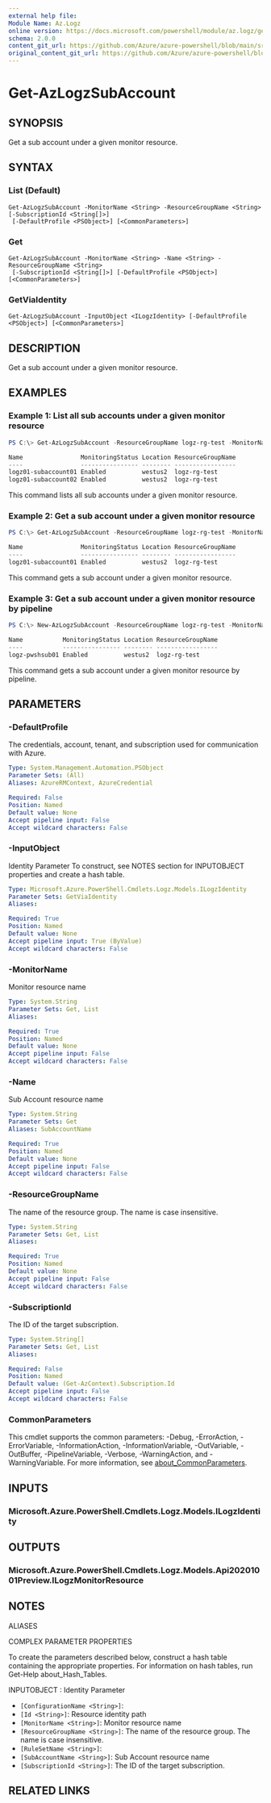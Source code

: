 ```yaml
---
external help file: 
Module Name: Az.Logz
online version: https://docs.microsoft.com/powershell/module/az.logz/get-azlogzsubaccount
schema: 2.0.0
content_git_url: https://github.com/Azure/azure-powershell/blob/main/src/Logz/help/Get-AzLogzSubAccount.md
original_content_git_url: https://github.com/Azure/azure-powershell/blob/main/src/Logz/help/Get-AzLogzSubAccount.md
---
```


# Get-AzLogzSubAccount

## SYNOPSIS
Get a sub account under a given monitor resource.

## SYNTAX

### List (Default)
```
Get-AzLogzSubAccount -MonitorName <String> -ResourceGroupName <String> [-SubscriptionId <String[]>]
 [-DefaultProfile <PSObject>] [<CommonParameters>]
```

### Get
```
Get-AzLogzSubAccount -MonitorName <String> -Name <String> -ResourceGroupName <String>
 [-SubscriptionId <String[]>] [-DefaultProfile <PSObject>] [<CommonParameters>]
```

### GetViaIdentity
```
Get-AzLogzSubAccount -InputObject <ILogzIdentity> [-DefaultProfile <PSObject>] [<CommonParameters>]
```

## DESCRIPTION
Get a sub account under a given monitor resource.

## EXAMPLES

### Example 1: List all sub accounts under a given monitor resource
```powershell
PS C:\> Get-AzLogzSubAccount -ResourceGroupName logz-rg-test -MonitorName logz-portal01

Name                MonitoringStatus Location ResourceGroupName
----                ---------------- -------- -----------------
logz01-subaccount01 Enabled          westus2  logz-rg-test
logz01-subaccount02 Enabled          westus2  logz-rg-test
```

This command lists all sub accounts under a given monitor resource.

### Example 2: Get a sub account under a given monitor resource
```powershell
PS C:\> Get-AzLogzSubAccount -ResourceGroupName logz-rg-test -MonitorName logz-portal01 -Name logz01-subaccount01

Name                MonitoringStatus Location ResourceGroupName
----                ---------------- -------- -----------------
logz01-subaccount01 Enabled          westus2  logz-rg-test
```

This command gets a sub account under a given monitor resource.

### Example 3: Get a sub account under a given monitor resource by pipeline
```powershell
PS C:\> New-AzLogzSubAccount -ResourceGroupName logz-rg-test -MonitorName pwsh-logz04 -Name logz-pwshsub01 -Location 'westus2' -PlanBillingCycle 'Monthly' -PlanUsageType 'PAYG' -PlanDetail '100gb14days' -PlanEffectiveDate (Get-Date -AsUTC) -UserInfoEmailAddress 'xxxxx@microsoft.com' -UserInfoPhoneNumber 'xxxxxx' -UserInfoFirstName 'xxx' -UserInfoLastName 'xxx' | Get-AzLogzSubAccount

Name           MonitoringStatus Location ResourceGroupName
----           ---------------- -------- -----------------
logz-pwshsub01 Enabled          westus2  logz-rg-test
```

This command gets a sub account under a given monitor resource by pipeline.

## PARAMETERS

### -DefaultProfile
The credentials, account, tenant, and subscription used for communication with Azure.

```yaml
Type: System.Management.Automation.PSObject
Parameter Sets: (All)
Aliases: AzureRMContext, AzureCredential

Required: False
Position: Named
Default value: None
Accept pipeline input: False
Accept wildcard characters: False
```

### -InputObject
Identity Parameter
To construct, see NOTES section for INPUTOBJECT properties and create a hash table.

```yaml
Type: Microsoft.Azure.PowerShell.Cmdlets.Logz.Models.ILogzIdentity
Parameter Sets: GetViaIdentity
Aliases:

Required: True
Position: Named
Default value: None
Accept pipeline input: True (ByValue)
Accept wildcard characters: False
```

### -MonitorName
Monitor resource name

```yaml
Type: System.String
Parameter Sets: Get, List
Aliases:

Required: True
Position: Named
Default value: None
Accept pipeline input: False
Accept wildcard characters: False
```

### -Name
Sub Account resource name

```yaml
Type: System.String
Parameter Sets: Get
Aliases: SubAccountName

Required: True
Position: Named
Default value: None
Accept pipeline input: False
Accept wildcard characters: False
```

### -ResourceGroupName
The name of the resource group.
The name is case insensitive.

```yaml
Type: System.String
Parameter Sets: Get, List
Aliases:

Required: True
Position: Named
Default value: None
Accept pipeline input: False
Accept wildcard characters: False
```

### -SubscriptionId
The ID of the target subscription.

```yaml
Type: System.String[]
Parameter Sets: Get, List
Aliases:

Required: False
Position: Named
Default value: (Get-AzContext).Subscription.Id
Accept pipeline input: False
Accept wildcard characters: False
```

### CommonParameters
This cmdlet supports the common parameters: -Debug, -ErrorAction, -ErrorVariable, -InformationAction, -InformationVariable, -OutVariable, -OutBuffer, -PipelineVariable, -Verbose, -WarningAction, and -WarningVariable. For more information, see [about_CommonParameters](http://go.microsoft.com/fwlink/?LinkID=113216).

## INPUTS

### Microsoft.Azure.PowerShell.Cmdlets.Logz.Models.ILogzIdentity

## OUTPUTS

### Microsoft.Azure.PowerShell.Cmdlets.Logz.Models.Api20201001Preview.ILogzMonitorResource

## NOTES

ALIASES

COMPLEX PARAMETER PROPERTIES

To create the parameters described below, construct a hash table containing the appropriate properties. For information on hash tables, run Get-Help about_Hash_Tables.


INPUTOBJECT <ILogzIdentity>: Identity Parameter
  - `[ConfigurationName <String>]`: 
  - `[Id <String>]`: Resource identity path
  - `[MonitorName <String>]`: Monitor resource name
  - `[ResourceGroupName <String>]`: The name of the resource group. The name is case insensitive.
  - `[RuleSetName <String>]`: 
  - `[SubAccountName <String>]`: Sub Account resource name
  - `[SubscriptionId <String>]`: The ID of the target subscription.

## RELATED LINKS

